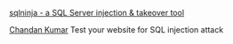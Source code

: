 
[sqlninja - a SQL Server injection & takeover tool](https://sqlninja.sourceforge.net)

[Chandan Kumar](https://geekflare.com/find-sql-injection/)
Test your website for SQL injection attack
